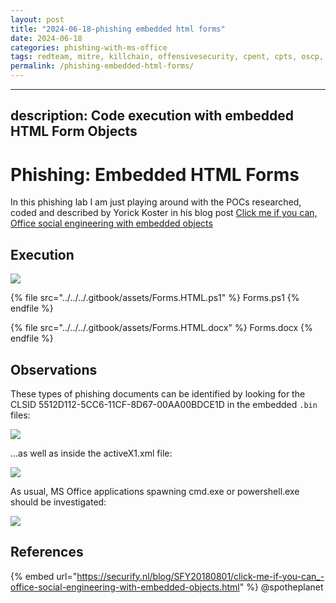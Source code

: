 ```yaml
---
layout: post
title: "2024-06-18-phishing embedded html forms"
date: 2024-06-18
categories: phishing-with-ms-office
tags: redteam, mitre, killchain, offensivesecurity, cpent, cpts, oscp, exploit
permalink: /phishing-embedded-html-forms/
---
```


---
description: Code execution with embedded HTML Form Objects
---

# Phishing: Embedded HTML Forms

In this phishing lab I am just playing around with the POCs researched, coded and described by Yorick Koster in his blog post [Click me if you can, Office social engineering with embedded objects](https://securify.nl/blog/SFY20180801/click-me-if-you-can\_-office-social-engineering-with-embedded-objects.html)

## Execution

![](../../../.gitbook/assets/phishing-forms-shell.gif)

{% file src="../../../.gitbook/assets/Forms.HTML.ps1" %}
Forms.ps1
{% endfile %}

{% file src="../../../.gitbook/assets/Forms.HTML.docx" %}
Forms.docx
{% endfile %}

## Observations

These types of phishing documents can be identified by looking for the CLSID 5512D112-5CC6-11CF-8D67-00AA00BDCE1D in the embedded `.bin` files:

![](../../../.gitbook/assets/phishing-forms-clsid.png)

...as well as inside the activeX1.xml file:

![](../../../.gitbook/assets/phishing-forms-xml.png)

As usual, MS Office applications spawning cmd.exe or powershell.exe should be investigated:

![](../../../.gitbook/assets/phishing-forms-ancestry.png)

## References

{% embed url="https://securify.nl/blog/SFY20180801/click-me-if-you-can_-office-social-engineering-with-embedded-objects.html" %}
@spotheplanet

